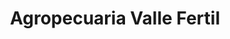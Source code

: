 ---
title: "Agropecuaria Valle Fertil"
url: /samaipata/agropecuaria-valle-fertil/
shop: Landwirtschaftlich
---